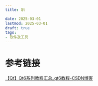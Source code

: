 ```yaml
---
title: Qt

date: 2025-03-01
lastmod: 2025-03-01
draft: true
tags:
- 软件及工具
---
```




# 参考链接

[【Qt】Qt6系列教程汇总_qt6教程-CSDN博客](https://blog.csdn.net/dengjin20104042056/article/details/115174639)

